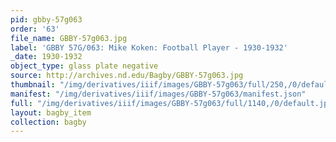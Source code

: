 ```yaml
---
pid: gbby-57g063
order: '63'
file_name: GBBY-57g063.jpg
label: 'GBBY 57G/063: Mike Koken: Football Player - 1930-1932'
_date: 1930-1932
object_type: glass plate negative
source: http://archives.nd.edu/Bagby/GBBY-57g063.jpg
thumbnail: "/img/derivatives/iiif/images/GBBY-57g063/full/250,/0/default.jpg"
manifest: "/img/derivatives/iiif/images/GBBY-57g063/manifest.json"
full: "/img/derivatives/iiif/images/GBBY-57g063/full/1140,/0/default.jpg"
layout: bagby_item
collection: bagby
---
```

